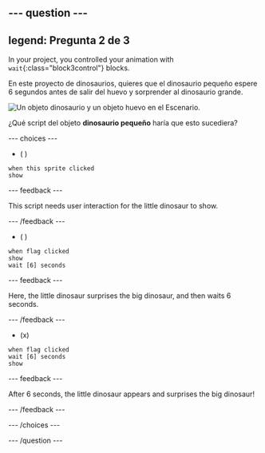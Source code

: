 --- question ---
---
legend: Pregunta 2 de 3
---

In your project, you controlled your animation with `wait`{:class="block3control"} blocks.

En este proyecto de dinosaurios, quieres que el dinosaurio pequeño espere 6 segundos antes de salir del huevo y sorprender al dinosaurio grande.

![Un objeto dinosaurio y un objeto huevo en el Escenario.](images/quiz-q2.png)

¿Qué script del objeto **dinosaurio pequeño** haría que esto sucediera?

--- choices ---

- ( )
```blocks3
when this sprite clicked
show
```

  --- feedback ---

This script needs user interaction for the little dinosaur to show.

  --- /feedback ---

- ( )
```blocks3
when flag clicked
show
wait [6] seconds
```

  --- feedback ---

 Here, the little dinosaur surprises the big dinosaur, and then waits 6 seconds.

  --- /feedback ---

- (x)
```blocks3
when flag clicked
wait [6] seconds
show
```

  --- feedback ---

 After 6 seconds, the little dinosaur appears and surprises the big dinosaur!

  --- /feedback ---

--- /choices ---

--- /question ---
